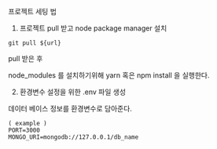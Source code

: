 프로젝트 세팅 법

1.  프로젝트 pull 받고 node package manager 설치

```
git pull ${url}
```

pull 받은 후

node_modules 를 설치하기위해 yarn 혹은 npm install 을 실행한다.

2.  환경변수 설정을 위한 .env 파일 생성

데이터 베이스 정보를 환경변수로 담아준다.

```
( example )
PORT=3000
MONGO_URI=mongodb://127.0.0.1/db_name
```
